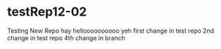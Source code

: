 # testRep12-02
Testing New Repo
hay
helloooooooooo
yeh
first change in test repo
2nd change in test repo
4th change in branch
